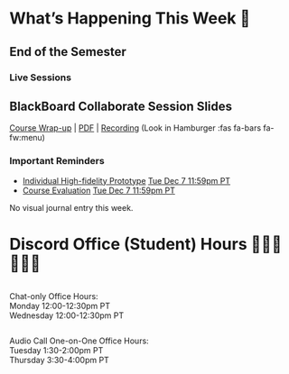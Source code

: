 <div class=alert>

# What’s Happening This Week 💫

## End of the Semester

### Live Sessions

## BlackBoard Collaborate Session Slides
[Course Wrap-up](https://docs.google.com/presentation/d/e/2PACX-1vRdfDDdBLFcwOJ4qUNWlGzyffy8qmRVZ32nsNwjT_Y2RjaBiFskNiVZKyTEWODwQqU1A1G85HAG9PaL/pub?start=false&loop=false&delayms=3000) | [PDF](https://canvas.sfu.ca/courses/64326/files/folder/Downloads/Slides%20PDFs/Course%20Wrap-up) | [Recording](https://canvas.sfu.ca/courses/64326/external_tools/3544) (Look in Hamburger :fas fa-bars fa-fw:menu)  

### Important Reminders

* [Individual High-fidelity Prototype](https://canvas.sfu.ca/courses/64326/assignments/662759) <span class='badge'> [Tue Dec 7 11:59pm PT](https://www.timeanddate.com/worldclock/fixedtime.html?msg=CMPT-363+High-fidelity+Prototype+Due+Date&iso=20211207T2359&p1=256)</span>  
* [Course Evaluation](https://sfu.bluera.com/SFU) <span class='badge'> [Tue Dec 7 11:59pm PT](https://www.timeanddate.com/worldclock/fixedtime.html?msg=CMPT-363+High-fidelity+Prototype+Due+Date&iso=20211207T2359&p1=256)</span>  

No visual journal entry this week.

</div>

# Discord Office (Student) Hours ‍👩🏽‍💻👨🏽‍💻

<div class="row">
<div class="column">

Chat-only Office Hours:  
Monday 12:00-12:30pm PT  
Wednesday 12:00-12:30pm PT   

</div>
<div class="column">

Audio Call One-on-One Office Hours:  
Tuesday 1:30-2:00pm PT  
Thursday 3:30-4:00pm PT  

</div>
</div>
